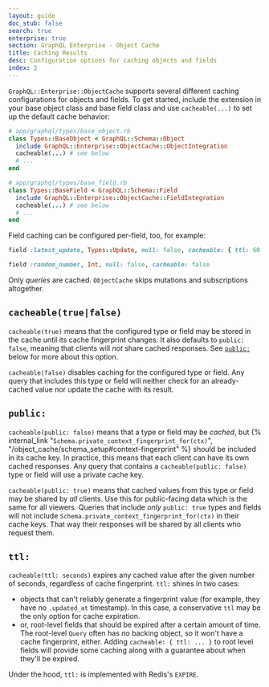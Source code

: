 ```yaml
---
layout: guide
doc_stub: false
search: true
enterprise: true
section: GraphQL Enterprise - Object Cache
title: Caching Results
desc: Configuration options for caching objects and fields
index: 2
---
```


`GraphQL::Enterprise::ObjectCache` supports several different caching configurations for objects and fields. To get started, include the extension in your base object class and base field class and use `cacheable(...)` to set up the default cache behavior:

```ruby
# app/graphql/types/base_object.rb
class Types::BaseObject < GraphQL::Schema::Object
  include GraphQL::Enterprise::ObjectCache::ObjectIntegration
  cacheable(...) # see below
  # ...
end
```

```ruby
# app/graphql/types/base_field.rb
class Types::BaseField < GraphQL::Schema::Field
  include GraphQL::Enterprise::ObjectCache::FieldIntegration
  cacheable(...) # see below
  # ...
end
```

Field caching can be configured per-field, too, for example:

```ruby
field :latest_update, Types::Update, null: false, cacheable: { ttl: 60 }

field :random_number, Int, null: false, cacheable: false
```

Only _queries_ are cached. `ObjectCache` skips mutations and subscriptions altogether.

## `cacheable(true|false)`

`cacheable(true)` means that the configured type or field may be stored in the cache until its cache fingerprint changes. It also defaults to `public: false`, meaning that clients will _not_ share cached responses. See [`public:`](#public) below for more about this option.

`cacheable(false)` disables caching for the configured type or field. Any query that includes this type or field will neither check for an already-cached value nor update the cache with its result.

## `public:`

`cacheable(public: false)` means that a type or field may be _cached_, but {% internal_link "`Schema.private_context_fingerprint_for(ctx)`", "/object_cache/schema_setup#context-fingerprint" %} should be included in its cache key. In practice, this means that each client can have its own cached responses. Any query that contains a `cacheable(public: false)` type or field will use a private cache key.

`cacheable(public: true)` means that cached values from this type or field may be shared by _all_ clients. Use this for public-facing data which is the same for all viewers. Queries that include _only_ `public: true` types and fields will not include `Schema.private_context_fingerprint_for(ctx)` in their cache keys. That way their responses will be shared by all clients who request them.

## `ttl:`

`cacheable(ttl: seconds)` expires any cached value after the given number of seconds, regardless of cache fingerprint. `ttl:` shines in two cases:

- objects that can't reliably generate a fingerprint value (for example, they have no `.updated_at` timestamp). In this case, a conservative `ttl` may be the only option for cache expiration.
- or, root-level fields that should be expired after a certain amount of time. The root-level `Query` often has _no_ backing object, so it won't have a cache fingerprint, either. Adding `cacheable: { ttl: ... }` to root level fields will provide some caching along with a guarantee about when they'll be expired.

Under the hood, `ttl:` is implemented with Redis's `EXPIRE`.
